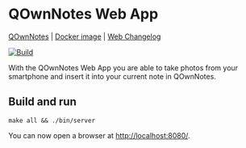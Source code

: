 # QOwnNotes Web App

[QOwnNotes](https://www.qownnotes.org "QOwnNotes Official Site") |
[Docker image](https://hub.docker.com/repository/docker/pbeke/qownnotes-web-app) |
[Web Changelog](web/CHANGELOG.md)

[![Build](https://github.com/qownnotes/web-app/actions/workflows/build.yml/badge.svg)](https://github.com/qownnotes/web-app/actions/workflows/build.yml)

With the QOwnNotes Web App you are able to take photos from your smartphone and insert it into your current note in QOwnNotes.

## Build and run

```shell
make all && ./bin/server
```

You can now open a browser at <http://localhost:8080/>.
